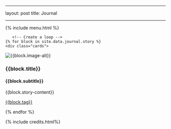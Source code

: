 ---
layout: post 
title: Journal 
___

{% include menu.html %}

    
       <!-- Create a loop -->
    {% for block in site.data.journal.story %}
    <div class="cards">
<div class="card">
    <div class="pic">
        <img src="{{block.image}}" alt="{{block.image-alt}}">
    </div>
        <div class="content">
            <h3 class="title">{{block.title}}</h3>
           <h4>{{block.subtitle}}</h4>
           <p>{{block.story-content}}</p>
           <p><a href="{{block.tag-link}}">{{block.tag}}</a></p>
        </div>
    </div>
</div>
{% endfor %}


{% include credits.html%}
